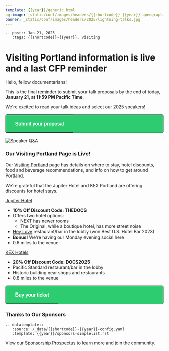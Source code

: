 ```yaml
---
template: {{year}}/generic.html
og:image: _static/conf/images/headers/{{shortcode}}-{{year}}-opengraph.jpg
banner: _static/conf/images/headers/2025/lightning-talks.jpg
---
```


```{eval-rst}
.. post:: Jan 21, 2025
   :tags: {{shortcode}}-{{year}}, visiting
```

# Visiting Portland information is live and a last CFP reminder

Hello, fellow documentarians!

This is the final reminder to submit your talk proposals by the end of today, **January 21, at 11:59 PM Pacific Time**.

We're excited to read your talk ideas and select our 2025 speakers!

<p>
<table border="0" cellpadding="0" cellspacing="0" style="background-color:#2ECC71; border:1px solid #4a4a4a; border-radius:5px;">
  <tr>
    <td align="center" valign="middle" style="color:#FFFFFF; font-family:Helvetica, Arial, sans-serif; font-size:16px; font-weight:bold; letter-spacing:-.5px; line-height:150%; padding-top:15px; padding-right:30px; padding-bottom:15px; padding-left:30px;">
      <a href="https://www.writethedocs.org/conf/{{shortcode}}/{{year}}/cfp/" target="_blank" style="color:#FFFFFF; text-decoration:none; border-bottom: none;">Submit your proposal</a>
    </td>
  </tr>
</table>
</p>

![Speaker Q&A](/_static/conf/images/pages/speaker-qa.jpg)

### Our Visiting Portland Page is Live!

Our [Visiting Portland](https://www.writethedocs.org/conf/{{shortcode}}/{{year}}/visiting/) page has details on where to stay, hotel discounts, food and beverage recommendations, and info on how to get around Portland.

We're grateful that the Jupiter Hotel and KEX Portland are offering discounts for hotel stays.

[Jupiter Hotel](https://www.jupiterhotel.com/)

- **10% Off Discount Code: THEDOCS**
- Offers two hotel options:
  - NEXT has newer rooms
  - The Original, while a boutique hotel, has more street noise
- [Hey Love](https://www.heylovepdx.com/) restaurant/bar in the lobby (won Best U.S. Hotel Bar 2023)
- **Bonus!** We're having our Monday evening social here
- 0.6 miles to the venue

[KEX Hotels](https://kexhotels.com/)

- **20% Off Discount Code: DOCS2025**
- Pacific Standard restaurant/bar in the lobby
- Historic building near shops and restaurants
- 0.8 miles to the venue

<p>
<table border="0" cellpadding="0" cellspacing="0" style="background-color:#2ECC71; border:1px solid #4a4a4a; border-radius:5px;">
  <tr>
    <td align="center" valign="middle" style="color:#FFFFFF; font-family:Helvetica, Arial, sans-serif; font-size:16px; font-weight:bold; letter-spacing:-.5px; line-height:150%; padding-top:15px; padding-right:30px; padding-bottom:15px; padding-left:30px;">
      <a href="https://www.writethedocs.org/conf/{{shortcode}}/{{year}}/tickets/" target="_blank" style="color:#FFFFFF; text-decoration:none; border-bottom: none;">Buy your ticket</a>
    </td>
  </tr>
</table>
</p>

### Thanks to Our Sponsors

```{eval-rst}
.. datatemplate::
   :source: /_data/{{shortcode}}-{{year}}-config.yaml
   :template: {{year}}/sponsors-simplelist.rst
```

View our [Sponsorship Prospectus](https://www.writethedocs.org/conf/{{shortcode}}/{{year}}/sponsors/prospectus/) to learn more and join the community.